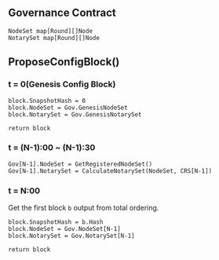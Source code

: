 ## Governance Contract
```
NodeSet map[Round][]Node
NotarySet map[Round][]Node
``` 

## ProposeConfigBlock()
### t = 0(Genesis Config Block)
```
block.SnapshotHash = 0
block.NodeSet = Gov.GenesisNodeSet
block.NotarySet = Gov.GenesisNotarySet

return block
```

### t = (N-1):00 ~ (N-1):30
```
Gov[N-1].NodeSet = GetRegisteredNodeSet()
Gov[N-1].NotarySet = CalculateNotarySet(NodeSet, CRS[N-1])
```

### t = N:00
Get the first block `b` output from total ordering.
```
block.SnapshotHash = b.Hash
block.NodeSet = Gov.NodeSet[N-1]
block.NotarySet = Gov.NotarySet[N-1]

return block
```